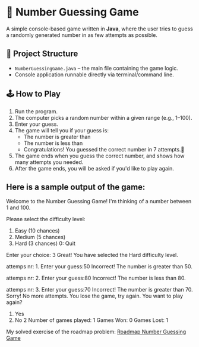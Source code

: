 # 🎯 Number Guessing Game

A simple console-based game written in **Java**, where the user tries to guess a randomly generated number in as few attempts as possible.

## 📁 Project Structure

- `NumberGuessingGame.java` – the main file containing the game logic.
- Console application runnable directly via terminal/command line.

## 🕹️ How to Play

1. Run the program.
2. The computer picks a random number within a given range (e.g., 1–100).
3. Enter your guess.
4. The game will tell you if your guess is:
   - The number is greater than
   - The number is less than
   - Congratulations! You guessed the correct number in 7 attempts.🎉
5. The game ends when you guess the correct number, and shows how many attempts you needed.
6. After the game ends, you will be asked if you'd like to play again.

## Here is a sample output of the game:

Welcome to the Number Guessing Game!
I'm thinking of a number between 1 and 100.

Please select the difficulty level:
1. Easy (10 chances)
2. Medium (5 chances)
3. Hard (3 chances)
0: Quit

Enter your choice: 3
Great! You have selected the Hard difficulty level.

attemps nr: 1.
Enter your guess:50
Incorrect! The number is greater than 50.

attemps nr: 2.
Enter your guess:80
Incorrect! The number is less than 80.

attemps nr: 3.
Enter your guess:70
Incorrect! The number is greater than 70.
Sorry! No more attempts. You lose the game, try again.
You want to play again?
1. Yes
2. No
2
Number of games played: 1
Games Won: 0
Games Lost: 1

My solved exercise of the roadmap problem: [Roadmap Number Guessing Game](https://roadmap.sh/projects/number-guessing-game)
